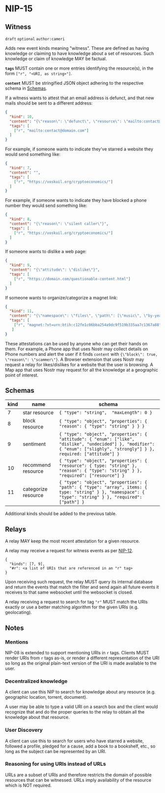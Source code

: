 NIP-15
======

Witness
-------

`draft` `optional` `author:cameri`

Adds new event kinds meaning "witness". These are defined as having knowledge or claiming to have knowledge about a set of resources.
Such knowledge or claim of knowledge MAY be factual.

**`tags`** MUST contain one or more entries identifying the resource(s), in the form `["r", "<URI, as string>"]`.

**`content`** MUST be stringified JSON object adhering to the respective schema in [Schemas](#schemas).

If a witness wants to attest that an email address is defunct, and that new mails should be sent to a different address:

```json
{
  "kind": 10,
  "content": "{\"reason\": \"defunct\", \"resource\": \"mailto:contact@new-domain.com\"}",
  "tags": [
    ["r", "mailto:contact@domain.com"]
  ]
}
```

For example, if someone wants to indicate they've starred a website they would send something like:

```json
{
  "kind": 7,
  "content": "",
  "tags": [
    ["r", "https://voskuil.org/cryptoeconomics/"]
  ]
}
```

For example, if someone wants to indicate they have blocked a phone number they would send something like:

```json
{
  "kind": 8,
  "content": "{\"reason\": \"silent caller\"}",
  "tags": [
    ["r", "https://voskuil.org/cryptoeconomics/"]
  ]
}
```

If someone wants to dislike a web page:

```json
{
  "kind": 9,
  "content": "{\"attitude\": \"dislike\"}",
  "tags": [
    ["r", "https://domain.com/questionable-content.html"]
  ]
}
```

If someone wants to organize/categorize a magnet link:

```json
{
  "kind": 11,
  "content": "{\"namespace\": \"files\", \"path\": [\"music\", \"by-year\", \"2000\"] }",
  "tags": [
    ["r", "magnet:?xt=urn:btih:c12fe1c06bba254a9dc9f519b335aa7c1367a88"]
   ]
}
```

These attestations can be used by anyone who can get their hands on them. For example, a Phone app that uses Nostr
may collect details on Phone numbers and alert the user if it finds `content` with `{\"block\": true, \"reason\": \"scammer\"}`.
A Browser extension that uses Nostr may request a relay for likes/dislikes for a website that the user is browsing.
A Map app that uses Nostr may request for all the knowledge at a geographic point of interest.

## Schemas

| kind | name                     | schema |
|------|--------------------------|--------|
| 7    | star resource            | `{ "type": "string",  "maxLength": 0 }` |
| 8    | block resource           | `{ "type": "object", "properties": { "reason": { "type": "string" } } }` |
| 9    | sentiment                | `{ "type": "object", "properties": { "attitude": { "enum": ["like", "dislike", "undecided"] }, "modifier": { "enum": ["slighly", "strongly"] } }, required: ["attitude"] }` |
| 10   | recommend resource       | `{ "type": "object", "properties": { "resource": { type: "string" }, "reason": { "type": "string" } }, "required": ["resource"] }` |
| 11   | categorize resource      | `{ "type": "object", "properties": { "path": { "type": "array", items: { type: "string" } }, "namespace": { "type": "string" } }, "required": ["path"] }` |

Additional kinds should be added to the previous table.

## Relays

A relay MAY keep the most recent attestation for a given resource.

A relay may receive a request for witness events as per [NIP-12](https://github.com/fiatjaf/nostr/blob/master/nips/12.md).

```
{
  "kinds": [7, 9],
  "#r": <a list of URIs that are referenced in an "r" tag>
}
```

Upon receiving such request, the relay MUST query its internal database and return the events that match the filter and send again all future events it receives to that same websocket until the websocket is closed.

A relay receiving a request to search for tag `"r"` MUST match the URIs exactly or use a better matching algorithm for the given URIs (e.g. geolocating).

## Notes

### Mentions

NIP-08 is extended to support mentioning URIs in `r` tags. Clients MUST render URIs from `r` tags as-is, or render a different representation of the URI so long as the original plain-text version of the URI is made available to the user.

### Decentralized knowledge

A client can use this NIP to search for knowledge about any resource (e.g. geographic location, torrent, document).

A user may be able to type a valid URI on a search box and the client would recognize that and do the proper queries to the relay to obtain all the knowledge about that resource.

### User Discovery

A client can use this to search for users who have starred a website, followed a profile, pledged for a cause, add a book to a bookshelf, etc., so long as the subject can be represented by an URI.

### Reasoning for using URIs instead of URLs

URLs are a subset of URIs and therefore restricts the domain of possible resources that can be witnessed. URLs imply availability of the resource which is NOT required.
